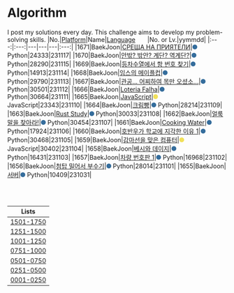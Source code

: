 # Algorithm
I post my solutions every day. This challenge aims to develop my problem-solving skills.
|No.|[Platform](https://github.com/hwahyeon/solved-algorithms/tree/main/attributes/platform)|Name|[Language](https://github.com/hwahyeon/solved-algorithms/tree/main/attributes/language)&nbsp;&nbsp;&nbsp;&nbsp;&nbsp;&nbsp;&nbsp;|No. or Lv.|yymmdd|
|:---:|:---:|---|---|---|:---:|
|1671|BaekJoon|[СРЕЩА НА ПРИЯТЕЛИ](https://github.com/hwahyeon/solved-algorithms/blob/main/Python/BaekJoon%202/BaekJoon%20%7C%20%D0%A1%D0%A0%D0%95%D0%A9%D0%90%20%D0%9D%D0%90%20%D0%9F%D0%A0%D0%98%D0%AF%D0%A2%D0%95%D0%9B%D0%98.py)|<img src="https://github.com/hwahyeon/solved-algorithms/blob/main/attributes/language/Python.svg" width="11" height="11"/> Python|24333|231117|
|1670|BaekJoon|[안밖? 밖안? 계단? 역계단?](https://github.com/hwahyeon/solved-algorithms/blob/main/Python/BaekJoon%202/BaekJoon%20%7C%20%EC%95%88%EB%B0%96%3F%20%EB%B0%96%EC%95%88%3F%20%EA%B3%84%EB%8B%A8%3F%20%EC%97%AD%EA%B3%84%EB%8B%A8%3F.py)|<img src="https://github.com/hwahyeon/solved-algorithms/blob/main/attributes/language/Python.svg" width="11" height="11"/> Python|28290|231115|
|1669|BaekJoon|[등차수열에서 항 번호 찾기](https://github.com/hwahyeon/solved-algorithms/blob/main/Python/BaekJoon%202/BaekJoon%20%7C%20%EB%93%B1%EC%B0%A8%EC%88%98%EC%97%B4%EC%97%90%EC%84%9C%20%ED%95%AD%20%EB%B2%88%ED%98%B8%20%EC%B0%BE%EA%B8%B0.py)|<img src="https://github.com/hwahyeon/solved-algorithms/blob/main/attributes/language/Python.svg" width="11" height="11"/> Python|14913|231114|
|1668|BaekJoon|[임스의 메이플컵](https://github.com/hwahyeon/solved-algorithms/blob/main/Python/BaekJoon%202/BaekJoon%20%7C%20%EC%9E%84%EC%8A%A4%EC%9D%98%20%EB%A9%94%EC%9D%B4%ED%94%8C%EC%BB%B5.py)|<img src="https://github.com/hwahyeon/solved-algorithms/blob/main/attributes/language/Python.svg" width="11" height="11"/> Python|29790|231113|
|1667|BaekJoon|[관공... 어찌하여 목만 오셨소...](https://github.com/hwahyeon/solved-algorithms/blob/main/Python/BaekJoon%202/BaekJoon%20%7C%20%EA%B4%80%EA%B3%B5...%20%EC%96%B4%EC%B0%8C%ED%95%98%EC%97%AC%20%EB%AA%A9%EB%A7%8C%20%EC%98%A4%EC%85%A8%EC%86%8C....py)|<img src="https://github.com/hwahyeon/solved-algorithms/blob/main/attributes/language/Python.svg" width="11" height="11"/> Python|30501|231112|
|1666|BaekJoon|[Loteria Falha](https://github.com/hwahyeon/solved-algorithms/blob/main/Python/BaekJoon%202/BaekJoon%20%7C%20Loteria%20Falha.py)|<img src="https://github.com/hwahyeon/solved-algorithms/blob/main/attributes/language/Python.svg" width="11" height="11"/> Python|30664|231111|
|1665|BaekJoon|[JavaScript](https://github.com/hwahyeon/solved-algorithms/blob/main/JavaScript/BaekJoon%20%7C%20JavaScript.js)|<img src="https://github.com/hwahyeon/solved-algorithms/blob/main/attributes/language/JavaScript.svg" width="11" height="11"/> JavaScript|23343|231110|
|1664|BaekJoon|[크림빵](https://github.com/hwahyeon/solved-algorithms/blob/main/Python/BaekJoon%202/BaekJoon%20%7C%20%ED%81%AC%EB%A6%BC%EB%B9%B5.py)|<img src="https://github.com/hwahyeon/solved-algorithms/blob/main/attributes/language/Python.svg" width="11" height="11"/> Python|28214|231109|
|1663|BaekJoon|[Rust Study](https://github.com/hwahyeon/solved-algorithms/blob/main/Python/BaekJoon%202/BaekJoon%20%7C%20Rust%20Study.py)|<img src="https://github.com/hwahyeon/solved-algorithms/blob/main/attributes/language/Python.svg" width="11" height="11"/> Python|30033|231108|
|1662|BaekJoon|[얼룩말을 찾아라!](https://github.com/hwahyeon/solved-algorithms/blob/main/Python/BaekJoon%202/BaekJoon%20%7C%20%EC%96%BC%EB%A3%A9%EB%A7%90%EC%9D%84%20%EC%B0%BE%EC%95%84%EB%9D%BC!.py)|<img src="https://github.com/hwahyeon/solved-algorithms/blob/main/attributes/language/Python.svg" width="11" height="11"/> Python|30454|231107|
|1661|BaekJoon|[Cooking Water](https://github.com/hwahyeon/solved-algorithms/blob/main/Python/BaekJoon%202/BaekJoon%20%7C%20Cooking%20Water.py)|<img src="https://github.com/hwahyeon/solved-algorithms/blob/main/attributes/language/Python.svg" width="11" height="11"/> Python|17924|231106|
|1660|BaekJoon|[호반우가 학교에 지각한 이유 1](https://github.com/hwahyeon/solved-algorithms/blob/main/Python/BaekJoon%202/BaekJoon%20%7C%20%ED%98%B8%EB%B0%98%EC%9A%B0%EA%B0%80%20%ED%95%99%EA%B5%90%EC%97%90%20%EC%A7%80%EA%B0%81%ED%95%9C%20%EC%9D%B4%EC%9C%A0%201.py)|<img src="https://github.com/hwahyeon/solved-algorithms/blob/main/attributes/language/Python.svg" width="11" height="11"/> Python|30468|231105|
|1659|BaekJoon|[감마선을 맞은 컴퓨터](https://github.com/hwahyeon/solved-algorithms/blob/main/JavaScript/BaekJoon%20%7C%20%EA%B0%90%EB%A7%88%EC%84%A0%EC%9D%84%20%EB%A7%9E%EC%9D%80%20%EC%BB%B4%ED%93%A8%ED%84%B0.js)|<img src="https://github.com/hwahyeon/solved-algorithms/blob/main/attributes/language/JavaScript.svg" width="11" height="11"/> JavaScript|30402|231104|
|1658|BaekJoon|[베시와 데이지](https://github.com/hwahyeon/solved-algorithms/blob/main/Python/BaekJoon%202/BaekJoon%20%7C%20%EB%B2%A0%EC%8B%9C%EC%99%80%20%EB%8D%B0%EC%9D%B4%EC%A7%80.py)|<img src="https://github.com/hwahyeon/solved-algorithms/blob/main/attributes/language/Python.svg" width="11" height="11"/> Python|16431|231103|
|1657|BaekJoon|[차량 번호판 1](https://github.com/hwahyeon/solved-algorithms/blob/main/Python/BaekJoon%202/BaekJoon%20%7C%20%EC%B0%A8%EB%9F%89%20%EB%B2%88%ED%98%B8%ED%8C%90%201.py)|<img src="https://github.com/hwahyeon/solved-algorithms/blob/main/attributes/language/Python.svg" width="11" height="11"/> Python|16968|231102|
|1656|BaekJoon|[첨탑 밀어서 부수기](https://github.com/hwahyeon/solved-algorithms/blob/main/Python/BaekJoon%202/BaekJoon%20%7C%20%EC%B2%A8%ED%83%91%20%EB%B0%80%EC%96%B4%EC%84%9C%20%EB%B6%80%EC%88%98%EA%B8%B0.py)|<img src="https://github.com/hwahyeon/solved-algorithms/blob/main/attributes/language/Python.svg" width="11" height="11"/> Python|28014|231101|
|1655|BaekJoon|[서버](https://github.com/hwahyeon/solved-algorithms/blob/main/Python/BaekJoon%202/BaekJoon%20%7C%20%EC%84%9C%EB%B2%84.py)|<img src="https://github.com/hwahyeon/solved-algorithms/blob/main/attributes/language/Python.svg" width="11" height="11"/> Python|10409|231031|

<br/>
<br/>

|Lists|
|:---:|
|[1501-1750](./lists/1501-1750.md)|
|[1251-1500](./lists/1251-1500.md)|
|[1001-1250](./lists/1001-1250.md)|
|[0751-1000](./lists/0751-1000.md)|
|[0501-0750](./lists/0501-0750.md)|
|[0251-0500](./lists/0251-0500.md)|
|[0001-0250](./lists/0001-0250.md)|


<!-- <details>
<summary>Hide/Show</summary>
</details> -->
